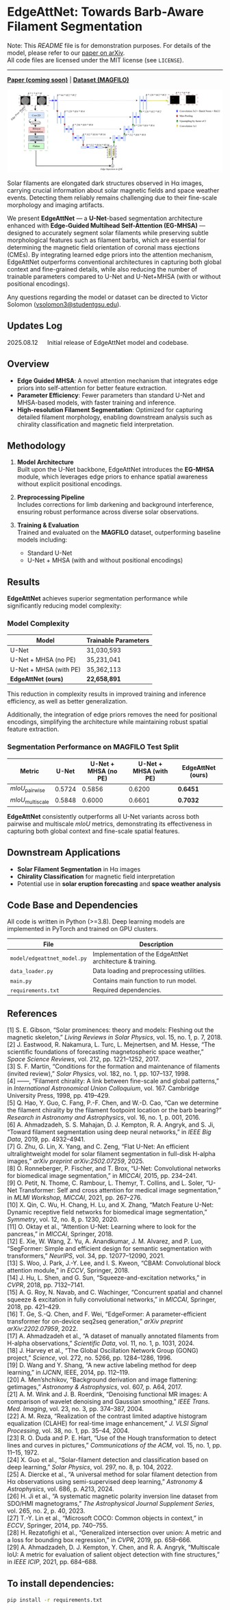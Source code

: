 # EdgeAttNet: Towards Barb-Aware Filament Segmentation

Note: This *README* file is for demonstration purposes. For details of the model, please refer to our [paper on arXiv](https://arxiv.org/abs/2509.02964).  
All code files are licensed under the MIT license (see `LICENSE`).



---

[**Paper (coming soon)**]() | [**Dataset (MAGFILO)**](#) 

![EdgeAttNet Architecture](./sample_images/architecture1.png)

Solar filaments are elongated dark structures observed in Hα images, carrying crucial information about solar magnetic fields and space weather events. Detecting them reliably remains challenging due to their fine-scale morphology and imaging artifacts.

We present **EdgeAttNet** — a **U-Net**-based segmentation architecture enhanced with **Edge-Guided Multihead Self-Attention (EG-MHSA)** — designed to accurately segment solar filaments while preserving subtle morphological features such as filament barbs, which are essential for determining the magnetic field orientation of coronal mass ejections (CMEs). By integrating learned edge priors into the attention mechanism, EdgeAttNet outperforms conventional architectures in capturing both global context and fine-grained details, while also reducing the number of trainable parameters compared to U-Net and U-Net+MHSA (with or without positional encodings).


Any questions regarding the model or dataset can be directed to Victor Solomon  (vsolomon3@studentgsu.edu).

## Updates Log
2025.08.12 &emsp; Initial release of EdgeAttNet model and codebase.

## Overview
- **Edge Guided MHSA**: A novel attention mechanism that integrates edge priors into self-attention for better feature extraction.
- **Parameter Efficiency**: Fewer parameters than standard U-Net and MHSA-based models, with faster training and inference.
- **High-resolution Filament Segmentation**: Optimized for capturing detailed filament morphology, enabling downstream analysis such as chirality classification and magnetic field interpretation.

## Methodology

1. **Model Architecture**  
   Built upon the U-Net backbone, EdgeAttNet introduces the **EG-MHSA** module, which leverages edge priors to enhance spatial awareness without explicit positional encodings.

2. **Preprocessing Pipeline**  
   Includes corrections for limb darkening and background interference, ensuring robust performance across diverse solar observations.

3. **Training & Evaluation**  
   Trained and evaluated on the **MAGFILO** dataset, outperforming baseline models including:
   - Standard U-Net
   - U-Net + MHSA (with and without positional encodings)

## Results

**EdgeAttNet** achieves superior segmentation performance while significantly reducing model complexity:

### Model Complexity

| Model                          | Trainable Parameters |
|--------------------------------|----------------------|
| U-Net                          | 31,030,593           |
| U-Net + MHSA (no PE)           | 35,231,041           |
| U-Net + MHSA (with PE)         | 35,362,113           |
| **EdgeAttNet (ours)**          | **22,658,891**       |

This reduction in complexity results in improved training and inference efficiency, as well as better generalization.

Additionally, the integration of edge priors removes the need for positional encodings, simplifying the architecture while maintaining robust spatial feature extraction.

### Segmentation Performance on MAGFILO Test Split

| Metric                        | U-Net   | U-Net + MHSA (no PE) | U-Net + MHSA (with PE) | **EdgeAttNet (ours)** |
|------------------------------|---------|------------------------|--------------------------|------------------------|
| *mIoU*<sub>pairwise</sub>    | 0.5724  | 0.5856                 | 0.6200                   | **0.6451**             |
| *mIoU*<sub>multiscale</sub>  | 0.5848  | 0.6000                 | 0.6601                   | **0.7032**             |

**EdgeAttNet** consistently outperforms all U-Net variants across both pairwise and multiscale *mIoU* metrics, demonstrating its effectiveness in capturing both global context and fine-scale spatial features.


## Downstream Applications

- **Solar Filament Segmentation** in Hα images
- **Chirality Classification** for magnetic field interpretation
- Potential use in **solar eruption forecasting** and **space weather analysis**

## Code Base and Dependencies

All code is written in Python (>=3.8). Deep learning models are implemented in PyTorch and trained on GPU clusters.

| File | Description |
|------|-------------|
| `model/edgeattnet_model.py` | Implementation of the EdgeAttNet architecture & training. |
| `data_loader.py` | Data loading and preprocessing utilities.|
| `main.py` | Contains main function to run model.|
| `requirements.txt` | Required dependencies. |




## References

<a id="1">[1]</a> S. E. Gibson, “Solar prominences: theory and models: Fleshing out the magnetic skeleton,” *Living Reviews in Solar Physics*, vol. 15, no. 1, p. 7, 2018.  
<a id="2">[2]</a> J. Eastwood, R. Nakamura, L. Turc, L. Mejnertsen, and M. Hesse, “The scientific foundations of forecasting magnetospheric space weather,” *Space Science Reviews*, vol. 212, pp. 1221–1252, 2017.  
<a id="3">[3]</a> S. F. Martin, “Conditions for the formation and maintenance of filaments (invited review),” *Solar Physics*, vol. 182, no. 1, pp. 107–137, 1998.  
<a id="4">[4]</a> ——, “Filament chirality: A link between fine-scale and global patterns,” in *International Astronomical Union Colloquium*, vol. 167. Cambridge University Press, 1998, pp. 419–429.  
<a id="5">[5]</a> Q. Hao, Y. Guo, C. Fang, P.-F. Chen, and W.-D. Cao, “Can we determine the filament chirality by the filament footpoint location or the barb bearing?” *Research in Astronomy and Astrophysics*, vol. 16, no. 1, p. 001, 2016.  
<a id="6">[6]</a> A. Ahmadzadeh, S. S. Mahajan, D. J. Kempton, R. A. Angryk, and S. Ji, “Toward filament segmentation using deep neural networks,” in *IEEE Big Data*, 2019, pp. 4932–4941.  
<a id="7">[7]</a> G. Zhu, G. Lin, X. Yang, and C. Zeng, “Flat U-Net: An efficient ultralightweight model for solar filament segmentation in full-disk H-alpha images,” *arXiv preprint arXiv:2502.07259*, 2025.  
<a id="8">[8]</a> O. Ronneberger, P. Fischer, and T. Brox, “U-Net: Convolutional networks for biomedical image segmentation,” in *MICCAI*, 2015, pp. 234–241.  
<a id="9">[9]</a> O. Petit, N. Thome, C. Rambour, L. Themyr, T. Collins, and L. Soler, “U-Net Transformer: Self and cross attention for medical image segmentation,” in *MLMI Workshop, MICCAI*, 2021, pp. 267–276.  
<a id="10">[10]</a> X. Qin, C. Wu, H. Chang, H. Lu, and X. Zhang, “Match Feature U-Net: Dynamic receptive field networks for biomedical image segmentation,” *Symmetry*, vol. 12, no. 8, p. 1230, 2020.  
<a id="11">[11]</a> O. Oktay et al., “Attention U-Net: Learning where to look for the pancreas,” in *MICCAI*, Springer, 2018.  
<a id="12">[12]</a> E. Xie, W. Wang, Z. Yu, A. Anandkumar, J. M. Alvarez, and P. Luo, “SegFormer: Simple and efficient design for semantic segmentation with transformers,” *NeurIPS*, vol. 34, pp. 12077–12090, 2021.  
<a id="13">[13]</a> S. Woo, J. Park, J.-Y. Lee, and I. S. Kweon, “CBAM: Convolutional block attention module,” in *ECCV*, Springer, 2018.  
<a id="14">[14]</a> J. Hu, L. Shen, and G. Sun, “Squeeze-and-excitation networks,” in *CVPR*, 2018, pp. 7132–7141.  
<a id="15">[15]</a> A. G. Roy, N. Navab, and C. Wachinger, “Concurrent spatial and channel squeeze & excitation in fully convolutional networks,” in *MICCAI*, Springer, 2018, pp. 421–429.  
<a id="16">[16]</a> T. Ge, S.-Q. Chen, and F. Wei, “EdgeFormer: A parameter-efficient transformer for on-device seq2seq generation,” *arXiv preprint arXiv:2202.07959*, 2022.  
<a id="17">[17]</a> A. Ahmadzadeh et al., “A dataset of manually annotated filaments from H-alpha observations,” *Scientific Data*, vol. 11, no. 1, p. 1031, 2024.  
<a id="18">[18]</a> J. Harvey et al., “The Global Oscillation Network Group (GONG) project,” *Science*, vol. 272, no. 5266, pp. 1284–1286, 1996.  
<a id="19">[19]</a> D. Wang and Y. Shang, “A new active labeling method for deep learning,” in *IJCNN*, IEEE, 2014, pp. 112–119.  
<a id="20">[20]</a> A. Men’shchikov, “Background derivation and image flattening: getimages,” *Astronomy & Astrophysics*, vol. 607, p. A64, 2017.  
<a id="21">[21]</a> A. M. Wink and J. B. Roerdink, “Denoising functional MR images: A comparison of wavelet denoising and Gaussian smoothing,” *IEEE Trans. Med. Imaging*, vol. 23, no. 3, pp. 374–387, 2004.  
<a id="22">[22]</a> A. M. Reza, “Realization of the contrast limited adaptive histogram equalization (CLAHE) for real-time image enhancement,” *J. VLSI Signal Processing*, vol. 38, no. 1, pp. 35–44, 2004.  
<a id="23">[23]</a> R. O. Duda and P. E. Hart, “Use of the Hough transformation to detect lines and curves in pictures,” *Communications of the ACM*, vol. 15, no. 1, pp. 11–15, 1972.  
<a id="24">[24]</a> X. Guo et al., “Solar-filament detection and classification based on deep learning,” *Solar Physics*, vol. 297, no. 8, p. 104, 2022.  
<a id="25">[25]</a> A. Diercke et al., “A universal method for solar filament detection from Hα observations using semi-supervised deep learning,” *Astronomy & Astrophysics*, vol. 686, p. A213, 2024.  
<a id="26">[26]</a> H. Ji et al., “A systematic magnetic polarity inversion line dataset from SDO/HMI magnetograms,” *The Astrophysical Journal Supplement Series*, vol. 265, no. 2, p. 40, 2023.  
<a id="27">[27]</a> T.-Y. Lin et al., “Microsoft COCO: Common objects in context,” in *ECCV*, Springer, 2014, pp. 740–755.  
<a id="28">[28]</a> H. Rezatofighi et al., “Generalized intersection over union: A metric and a loss for bounding box regression,” in *CVPR*, 2019, pp. 658–666.  
<a id="29">[29]</a> A. Ahmadzadeh, D. J. Kempton, Y. Chen, and R. A. Angryk, “Multiscale IoU: A metric for evaluation of salient object detection with fine structures,” in *IEEE ICIP*, 2021, pp. 684–688.  


## To install dependencies:

```bash
pip install -r requirements.txt
